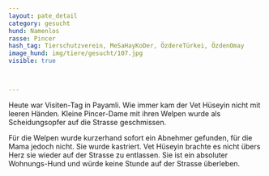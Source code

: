 ```yaml
---
layout: pate_detail
category: gesucht
hund: Namenlos
rasse: Pincer
hash_tag: Tierschutzverein, MeSaHayKoDer, ÖzdereTürkei, ÖzdenOmay
image_hund: img/tiere/gesucht/107.jpg
visible: true



---
```


Heute war Visiten-Tag in Payamli.
Wie immer kam der Vet Hüseyin nicht mit leeren Händen.
Kleine Pincer-Dame mit ihren Welpen wurde als Scheidungsopfer auf die Strasse geschmissen.

Für die Welpen wurde kurzerhand sofort ein Abnehmer gefunden, für die Mama jedoch nicht. Sie wurde kastriert.
Vet Hüseyin brachte es nicht übers Herz sie wieder auf der Strasse zu entlassen. 
Sie ist ein absoluter Wohnungs-Hund und würde keine Stunde auf der Strasse überleben.

